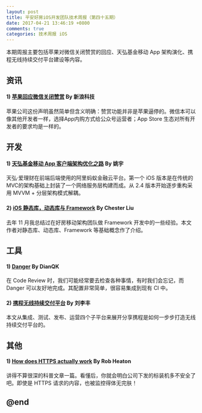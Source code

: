 ```yaml
---
layout: post
title: 平安好房iOS开发团队技术周报（第四十五期）
date: 2017-04-21 13:46:19 +0800
comments: true
categories: 技术周报 iOS
---
```

本期周报主要包括苹果对微信关闭赞赏的回应、天弘基金移动 App 架构演化、携程无线持续交付平台建设等内容。

<!--more-->

## 资讯

#### 1) [苹果回应微信关闭赞赏](http://tech.sina.com.cn/mobile/n/n/2017-04-20/doc-ifyepsch1830968.shtml) By 新浪科技

苹果公司这份声明虽然简单但含义明确：赞赏功能并非是苹果逼停的。微信本可以像其他开发者一样，选择App内购方式给公众号运营者；App Store 生态对所有开发者的要求均是一样的。

## 开发

#### 1) [天弘基金移动 App 客户端架构优化之路](http://blog.csdn.net/yaoyu/article/details/70184539) By 姚宇

天弘·爱理财在前端后端使用的阿里蚂蚁金融云平台。第一个 iOS 版本是在传统的MVC的架构基础上封装了一个网络服务层构建而成。从 2.4 版本开始逐步重构采用 MVVM + 分层架构模式解耦。

#### 2) [iOS 静态库，动态库与 Framework](https://skyline75489.github.io/post/2015-8-14_ios_static_dynamic_framework_learning.html) By Chester Liu

去年 11 月我总结过在好房移动架构团队做 Framework 开发中的一些经验。本文作者对静态库、动态库、Framework 等基础概念作了介绍。


## 工具

#### 1) [Danger](https://blog.dianqk.org/2017/02/28/use-danger/) By DianQK

在 Code Review 时，我们可能经常要去检查各种事情，有时我们会忘记，而 Danger 可以友好地完成。其配置非常简单，很容易集成到现有 CI 中。

#### 2) [携程无线持续交付平台](http://mp.weixin.qq.com/s/6kf1x0wV1XpH3ycHKCBA7Q) By 刘李丰

本文从集成、测试、发布、运营四个子平台来展开分享携程是如何一步步打造无线持续交付平台的。

## 其他

#### 1) [How does HTTPS actually work](http://robertheaton.com/2014/03/27/how-does-https-actually-work) By Rob Heaton

讲得不算很深的科普文章一篇。看懂后，你就会明白公司下发的标装机多不安全了吧。即使是 HTTPS 请求的内容，也被监控得体无完肤！

@end
---
